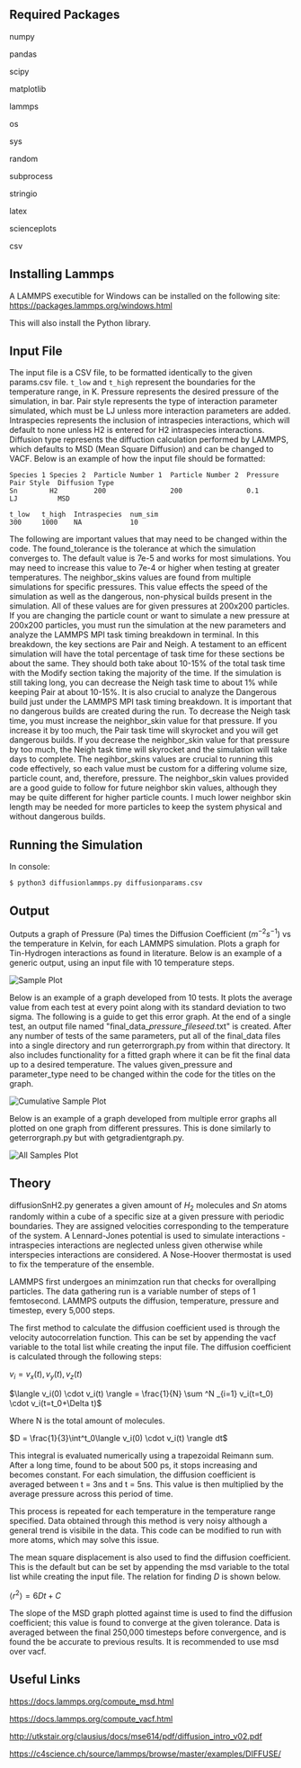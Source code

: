 Required Packages
-----------------------

numpy

pandas

scipy

matplotlib

lammps

os

sys

random

subprocess

stringio

latex

scienceplots

csv

Installing Lammps
-----------------------

A LAMMPS executible for Windows can be installed on the following site: https://packages.lammps.org/windows.html

This will also install the Python library.

Input File
-----------------------

The input file is a CSV file, to be formatted identically to the given params.csv file. ```t_low``` and ```t_high``` represent the boundaries for the temperature range, in K. Pressure represents the desired pressure of the simulation, in bar. Pair style represents the type of interaction parameter simulated, which must be LJ unless more interaction parameters are added. Intraspecies represents the inclusion of intraspecies interactions, which will default to none unless H2 is entered for H2 intraspecies interactions. Diffusion type represents the diffuction calculation performed by LAMMPS, which defaults to MSD (Mean Square Diffusion) and can be changed to VACF.
Below is an example of how the input file should be formatted:

```
Species 1 Species 2  Particle Number 1  Particle Number 2  Pressure  Pair Style  Diffusion Type
Sn        H2         200                200                0.1       LJ          MSD
        
t_low   t_high  Intraspecies  num_sim
300     1000    NA            10
```

The following are important values that may need to be changed within the code. The found_tolerance is the tolerance at which the simulation converges to. The default value is 7e-5 and works for most simulations. You may need to increase this value to 7e-4 or higher when testing at greater temperatures. The neighbor_skins values are found from multiple simulations for specific pressures. This value effects the speed of the simulation as well as the dangerous, non-physical builds present in the simulation. All of these values are for given pressures at 200x200 particles. If you are changing the particle count or want to simulate a new pressure at 200x200 particles, you must run the simulation at the new parameters and analyze the LAMMPS MPI task timing breakdown in terminal. In this breakdown, the key sections are Pair and Neigh. A testament to an efficent simulation will have the total percentage of task time for these sections be about the same. They should both take about 10-15% of the total task time with the Modify section taking the majority of the time. If the simulation is still taking long, you can decrease the Neigh task time to about 1% while keeping Pair at about 10-15%. It is also crucial to analyze the Dangerous build just under the LAMMPS MPI task timing breakdown. It is important that no dangerous builds are created during the run. To decrease the Neigh task time, you must increase the neighbor_skin value for that pressure. If you increase it by too much, the Pair task time will skyrocket and you will get dangerous builds. If you decrease the neighbor_skin value for that pressure by too much, the Neigh task time will skyrocket and the simulation will take days to complete. The negihbor_skins values are crucial to running this code effectively, so each value must be custom for a differing volume size, particle count, and, therefore, pressure. The neighbor_skin values provided are a good guide to follow for future neighbor skin values, although they may be quite different for higher particle counts. I much lower neighbor skin length may be needed for more particles to keep the system physical and without dangerous builds. 

Running the Simulation
-----------------------

In console:

```
$ python3 diffusionlammps.py diffusionparams.csv
```

Output
-----------------------

Outputs a graph of Pressure (Pa) times the Diffusion Coefficient ($m^{-2}s^{-1}$) vs the temperature in Kelvin, for each LAMMPS simulation. Plots a graph for Tin-Hydrogen interactions as found in literature. Below is an example of a generic output, using an input file with 10 temperature steps.

![Sample Plot](graphs/Single_Sample.png)

Below is an example of a graph developed from 10 tests. It plots the average value from each test at every point along with its standard deviation to two sigma. The following is a guide to get this error graph. At the end of a single test, an output file named "final_data_*pressure*_*fileseed*.txt" is created. After any number of tests of the same parameters, put all of the final_data files into a single directory and run geterrorgraph.py from within that directory. It also includes functionality for a fitted graph where it can be fit the final data up to a desired temperature. The values given_pressure and parameter_type need to be changed within the code for the titles on the graph. 

![Cumulative Sample Plot](graphs/Error_Sample.png)

Below is an example of a graph developed from multiple error graphs all plotted on one graph from different pressures. This is done similarly to geterrorgraph.py but with getgradientgraph.py.

![All Samples Plot](graphs/Gradient_Sample.png)

Theory
-----------------------

diffusionSnH2.py generates a given amount of $H_2$ molecules and $Sn$ atoms randomly within a cube of a specific size at a given pressure with periodic boundaries. They are assigned velocities corresponding to the temperature of the system. A Lennard-Jones potential is used to simulate interactions - intraspecies interactions are neglected unless given otherwise while interspecies interactions are considered. A Nose-Hoover thermostat is used to fix the temperature of the ensemble.

LAMMPS first undergoes an minimzation run that checks for overallping particles. The data gathering run is a variable number of steps of 1 femtosecond. LAMMPS outputs the diffusion, temperature, pressure and timestep, every 5,000 steps.

The first method to calculate the diffusion coefficient used is through the velocity autocorrelation function. This can be set by appending the vacf variable to the total list while creating the input file. The diffusion coefficient is calculated through the following steps:

$v_i=v_x(t),v_y(t),v_z(t)$

$\langle v_i(0) \cdot v_i(t) \rangle = \frac{1}{N} \sum ^N _{i=1} v_i(t=t_0) \cdot v_i(t=t_0+\Delta t)$

Where N is the total amount of molecules.

$D = \frac{1}{3}\int^t_0\langle v_i(0) \cdot v_i(t) \rangle dt$


This integral is evaluated numerically using a trapezoidal Reimann sum. After a long time, found to be about 500 ps, it stops increasing and becomes constant. For each simulation, the diffusion coefficient is averaged between t = 3ns and t = 5ns. This value is then multiplied by the average pressure across this period of time.

This process is repeated for each temperature in the temperature range specified. Data obtained through this method is very noisy although a general trend is visibile in the data. This code can be modified to run with more atoms, which may solve this issue.

The mean square displacement is also used to find the diffusion coefficient. This is the default but can be set by appending the msd variable to the total list while creating the input file. The relation for finding $D$ is shown below.

$\langle r^2 \rangle = 6Dt+C$

The slope of the MSD graph plotted against time is used to find the diffusion coefficient; this value is found to converge at the given tolerance. Data is averaged between the final 250,000 timesteps before convergence, and is found the be accurate to previous results. It is recommended to use msd over vacf.


Useful Links
-----------------------
https://docs.lammps.org/compute_msd.html

https://docs.lammps.org/compute_vacf.html

http://utkstair.org/clausius/docs/mse614/pdf/diffusion_intro_v02.pdf

https://c4science.ch/source/lammps/browse/master/examples/DIFFUSE/

